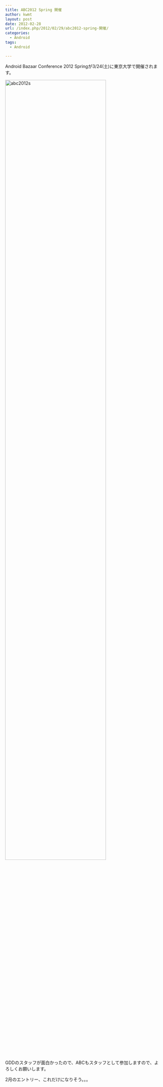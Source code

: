 ```yaml
---
title: ABC2012 Spring 開催
author: kwmt
layout: post
date: 2012-02-28
url: /index.php/2012/02/29/abc2012-spring-開催/
categories:
  - Android
tags:
  - Android

---
```

Android Bazaar Conference 2012 Springが3/24(土)に東京大学で開催されます。

<a href="http://www.android-group.jp/conference/abc2012s" target="_blank"><img src="http://androg.up.seesaa.net/image/abc2012s.png"   width="80%" border="0" align="" alt="abc2012s" /></a>

GDDのスタッフが面白かったので、ABCもスタッフとして参加しますので、よろしくお願いします。

2月のエントリー、これだけになりそう。。。